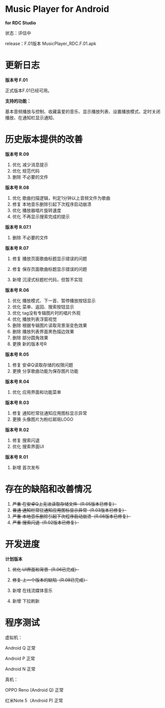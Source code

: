 # Music Player for Android

**for RDC Studio**

状态：评估中

release：F.01版本  MusicPlayer_RDC.F.01.apk

# 更新日志

**版本号 F.01**

正式版本F.01已经可用。

**支持的功能：**

基本音频播放与控制、收藏喜爱的音乐、显示播放列表、设置播放模式、定时关闭播放、在通知栏显示通知、

# 历史版本提供的改善

**版本号 R.09**

1. 优化 减少消息提示
2. 优化 规范代码
3. 删除 不必要的文件

**版本号 R.08**

1. 优化 歌曲扫描逻辑，判定1分钟以上音频文件为歌曲
2. 修复 本地音乐删除引起下次程序启动崩溃
3. 优化 播放器唱片旋转速度
4. 优化 不再显示搜索完成的提示

**版本号 R.07.1**

1. 删除 不必要的文件

**版本号 R.07**

1. 修复 播放页面歌曲标题显示错误的问题

2. 修复 保存页面歌曲标题显示错误的问题

3. 新增 沉浸式标题栏代码，但暂不实现

**版本号 R.06**

1. 优化 播放模式、下一首、暂停播放按钮显示
2. 优化 菜单、返回、搜索按钮显示
3. 优化 tag没有专辑图片时的唱片外观
4. 优化 播放列表浮窗视觉
5. 删除 根据专辑图片读取背景渐变色效果
6. 删除 播放列表界面黑色描边效果
7. 删除 部分圆角效果
8. 更换 新的版本号R

**版本号 R.05**

1. 修复 安卓Q读取存储的权限问题
2. 更换 分享歌曲功能为保存图片功能

**版本号 R.04**

1. 优化 应用界面和功能菜单

**版本号 R.03**

1. 修复 通知栏常驻通知应用图标显示异常
2. 更换 头像图片为粉红邮局LOGO

**版本号 R.02**

1. 修复 搜索闪退
2. 优化 搜索界面UI

**版本号 R.01**

1. 新增 首次发布



# 存在的缺陷和改善情况

1. ~~严重 在安卓Q上无法读取存储文件（R.05版本已修复）~~
2. ~~普通 通知栏常驻通知应用图标显示异常（R.03版本已修复）~~
3. ~~严重 本地音乐删除引起下次程序启动崩溃（R.08版本已修复）~~
4. ~~严重 搜索闪退（R.02版本已修复）~~



# 开发进度

**计划版本**

1. ~~优化 UI界面和背景（R.06已完成）~~

2. ~~修复 上一个版本的缺陷（R.08已完成）~~

3. 新增 在线流媒体音乐

4. 新增 下拉刷新

   

# 程序测试

虚拟机：

Android Q 正常

Android P 正常

Android N 正常

真机：

OPPO Reno (Android Q)  正常

红米Note 5（Android P) 正常

